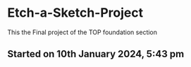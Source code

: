 # Etch-a-Sketch-Project

This the Final project of the TOP foundation section

## Started on 10th January 2024, 5:43 pm
